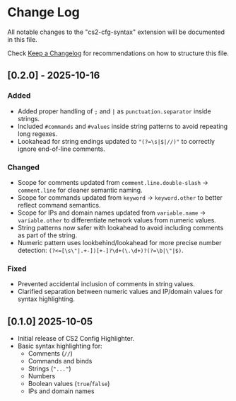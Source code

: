 # Change Log

All notable changes to the "cs2-cfg-syntax" extension will be documented in this file.

Check [Keep a Changelog](http://keepachangelog.com/) for recommendations on how to structure this file.

## [0.2.0] - 2025-10-16

### Added

-   Added proper handling of `;` and `|` as `punctuation.separator` inside strings.
-   Included `#commands` and `#values` inside string patterns to avoid repeating long regexes.
-   Lookahead for string endings updated to `"(?=\s|$|//)"` to correctly ignore end-of-line comments.

### Changed

-   Scope for comments updated from `comment.line.double-slash` → `comment.line` for cleaner semantic naming.
-   Scope for commands updated from `keyword` → `keyword.other` to better reflect command semantics.
-   Scope for IPs and domain names updated from `variable.name` → `variable.other` to differentiate network values from numeric values.
-   String patterns now safer with lookahead to avoid including comments as part of the string.
-   Numeric pattern uses lookbehind/lookahead for more precise number detection: `(?<=[\s\"|.+-])[+-]?\d+(\.\d+)?(?=\b|\"|$)`.

### Fixed

-   Prevented accidental inclusion of comments in string values.
-   Clarified separation between numeric values and IP/domain values for syntax highlighting.

## [0.1.0] 2025-10-05

-   Initial release of CS2 Config Highlighter.
-   Basic syntax highlighting for:
    -   Comments (`//`)
    -   Commands and binds
    -   Strings (`"..."`)
    -   Numbers
    -   Boolean values (`true`/`false`)
    -   IPs and domain names
